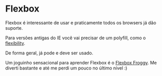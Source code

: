 <h1>Flexbox</h1>
<p>Flexbox é interessante de usar e praticamente todos os browsers já dão suporte.</p>
<p>Para versões antigas do IE você vai precisar de um polyfill, como o <a href="https://github.com/jonathantneal/flexibility">flexibility</a>.</p>
<p>De forma geral, já pode e deve ser usado.</p>
<p>Um joguinho sensacional para aprender Flexbox é o <a href="http://flexboxfroggy.com/">Flexbox Froggy</a>. Me diverti bastante e até me perdi um pouco no último nível :)</p>